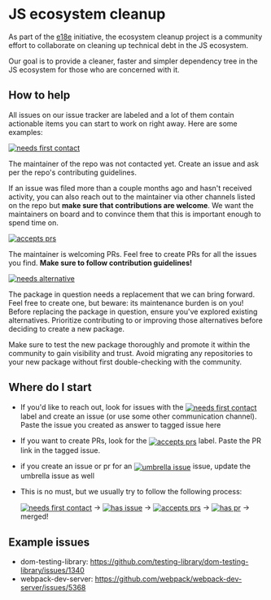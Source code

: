 # JS ecosystem cleanup

As part of the [e18e](https://e18e.dev) initiative, the ecosystem cleanup
project is a community effort to collaborate on cleaning up technical
debt in the JS ecosystem.

Our goal is to provide a cleaner, faster and simpler dependency tree in the JS
ecosystem for those who are concerned with it.

## How to help

All issues on our issue tracker are labeled and a lot of them contain actionable items you can start to work on right away.
Here are some examples:

<a href="https://github.com/es-tooling/ecosystem-cleanup/issues?q=is%3Aissue+is%3Aopen+label%3A%22needs+first+contact%22"><img src="https://img.shields.io/badge/needs%20first%20contact-b60205?style=flat" alt="needs first contact" style="vertical-align: middle"/></a>

The maintainer of the repo was not contacted yet. Create an issue and ask per the repo's contributing guidelines.

If an issue was filed more than a couple months ago and hasn't received activity, you can also reach out to the maintainer via other channels listed on the repo but **make sure that contributions are welcome**. We want the maintainers on board and to convince them that this is important enough to spend time on.

<a href="https://github.com/es-tooling/ecosystem-cleanup/issues?q=is%3Aissue+is%3Aopen+label%3A%22accepts+prs%22"><img src="https://img.shields.io/badge/accepts%20prs-DBE1EF?style=flat" alt="accepts prs" style="vertical-align: middle"/></a>

The maintainer is welcoming PRs. Feel free to create PRs for all the issues you find. **Make sure to follow contribution guidelines!**

<a href="https://github.com/es-tooling/ecosystem-cleanup/issues?q=is%3Aissue+is%3Aopen+label%3A%22needs+alternative%22"><img src="https://img.shields.io/badge/needs%20alternative-F32096?style=flat" alt="needs alternative" style="vertical-align: middle"/></a>

The package in question needs a replacement that we can bring forward. Feel free to create one, but beware: its maintenance burden is on you! Before replacing the package in question, ensure you've explored existing alternatives. Prioritize contributing to or improving those alternatives before deciding to create a new package.

Make sure to test the new package thoroughly and promote it within the community to gain visibility and trust. Avoid migrating any repositories to your new package without first double-checking with the community.

## Where do I start

- If you'd like to reach out, look for issues with the <a href="https://github.com/es-tooling/ecosystem-cleanup/issues?q=is%3Aissue+is%3Aopen+label%3A%22needs+first+contact%22"><img src="https://img.shields.io/badge/needs%20first%20contact-b60205?style=flat" alt="needs first contact" style="vertical-align: middle"/></a> label and create an issue (or use some other communication channel). Paste the issue you created as answer to tagged issue here
- If you want to create PRs, look for the <a href="https://github.com/es-tooling/ecosystem-cleanup/issues?q=is%3Aissue+is%3Aopen+label%3A%22accepts+prs%22"><img src="https://img.shields.io/badge/accepts%20prs-DBE1EF?style=flat" alt="accepts prs" style="vertical-align: middle"/></a> label. Paste the PR link in the tagged issue.
- if you create an issue or pr for an <a href="https://github.com/es-tooling/ecosystem-cleanup/issues?q=is%3Aissue+is%3Aopen+label%3A%22umbrella+issue%22"><img src="https://img.shields.io/badge/umbrella%20issue-30EF5D?style=flat" alt="umbrella issue" style="vertical-align: middle"/></a> issue, update the umbrella issue as well
- This is no must, but we usually try to follow the following process:

  <a href="https://github.com/es-tooling/ecosystem-cleanup/issues?q=is%3Aissue+is%3Aopen+label%3A%22needs+first+contact%22"><img src="https://img.shields.io/badge/needs%20first%20contact-b60205?style=flat" alt="needs first contact" style="vertical-align: middle"/></a> -> <a href="https://github.com/es-tooling/ecosystem-cleanup/issues?q=is%3Aissue+is%3Aopen+label%3A%22has+issue%22"><img src="https://img.shields.io/badge/has%20issue-697830?style=flat" alt="has issue" style="vertical-align: middle"/></a> -> <a href="https://github.com/es-tooling/ecosystem-cleanup/issues?q=is%3Aissue+is%3Aopen+label%3A%22accepts+prs%22"><img src="https://img.shields.io/badge/accepts%20prs-DBE1EF?style=flat" alt="accepts prs" style="vertical-align: middle"/></a> -> <a href="https://github.com/es-tooling/ecosystem-cleanup/issues?q=is%3Aissue+is%3Aopen+label%3A%22has+pr%22"><img src="https://img.shields.io/badge/has%20pr-6E4234?style=flat" alt="has pr" style="vertical-align: middle"/></a> -> merged!

## Example issues

- dom-testing-library: https://github.com/testing-library/dom-testing-library/issues/1340
- webpack-dev-server: https://github.com/webpack/webpack-dev-server/issues/5368
